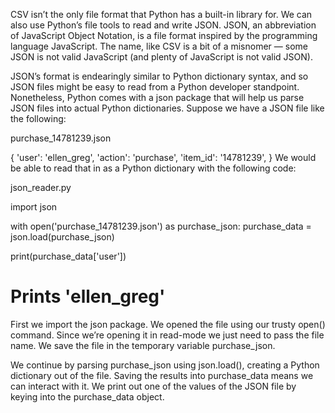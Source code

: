CSV isn’t the only file format that Python has a built-in library for. We can also use Python’s file tools to read and write JSON. JSON, an abbreviation of JavaScript Object Notation, is a file format inspired by the programming language JavaScript. The name, like CSV is a bit of a misnomer — some JSON is not valid JavaScript (and plenty of JavaScript is not valid JSON).

JSON’s format is endearingly similar to Python dictionary syntax, and so JSON files might be easy to read from a Python developer standpoint. Nonetheless, Python comes with a json package that will help us parse JSON files into actual Python dictionaries. Suppose we have a JSON file like the following:

purchase_14781239.json

{
  'user': 'ellen_greg',
  'action': 'purchase',
  'item_id': '14781239',
}
We would be able to read that in as a Python dictionary with the following code:

json_reader.py

import json

with open('purchase_14781239.json') as purchase_json:
  purchase_data = json.load(purchase_json)

print(purchase_data['user'])
# Prints 'ellen_greg'
First we import the json package. We opened the file using our trusty open() command. Since we’re opening it in read-mode we just need to pass the file name. We save the file in the temporary variable purchase_json.

We continue by parsing purchase_json using json.load(), creating a Python dictionary out of the file. Saving the results into purchase_data means we can interact with it. We print out one of the values of the JSON file by keying into the purchase_data object.
